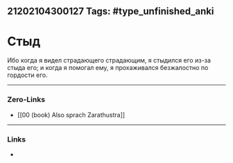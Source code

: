 21202104300127
Tags: #type_unfinished_anki
---
# Стыд

Ибо когда я видел страдающего страдающим, я стыдился его из-за стыда его; и когда я помогал ему, я прохаживался безжалостно по гордости его.

---
### Zero-Links
- [[00 (book) Also sprach Zarathustra]]
---
### Links
-